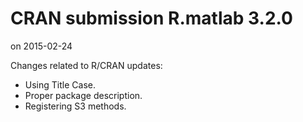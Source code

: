 # CRAN submission R.matlab 3.2.0
on 2015-02-24

Changes related to R/CRAN updates:

* Using Title Case.
* Proper package description.
* Registering S3 methods.
